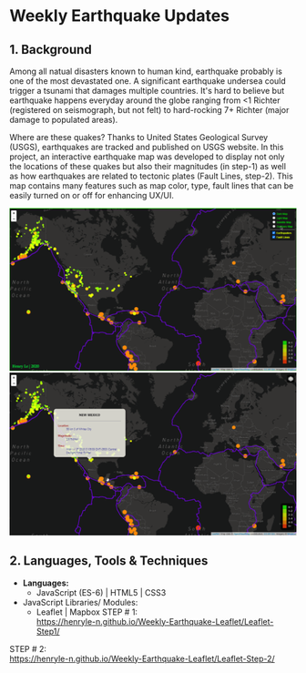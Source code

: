 # Weekly Earthquake Updates
## 1. Background
Among all natual disasters known to human kind, earthquake probably is one of the most devastated one. A significant earthquake undersea could trigger a tsunami that damages multiple countries. It's hard to believe but earthquake happens everyday around the globe ranging from <1 Richter (registered on seismograph, but not felt) to hard-rocking 7+ Richter (major damage to populated areas). 

Where are these quakes? Thanks to United States Geological Survey (USGS), earthquakes are tracked and published on USGS website. In this project, an interactive earthquake map was developed to display not only the locations of these quakes but also their magnitudes (in step-1) as well as how earthquakes are related to tectonic plates (Fault Lines, step-2). This map contains many features such as map color, type, fault lines that can be easily turned on or off for enhancing UX/UI.

<div align="center">
<img width=600px src="./Images/demo.gif"/>
<img width=600px src="./Images/demo2.gif"/>
</div>

## 2. Languages, Tools & Techniques
* **Languages:**
    * JavaScript (ES-6) | HTML5 | CSS3
* JavaScript Libraries/ Modules:
    * Leaflet | Mapbox
STEP # 1:  
https://henryle-n.github.io/Weekly-Earthquake-Leaflet/Leaflet-Step1/

STEP # 2:  
https://henryle-n.github.io/Weekly-Earthquake-Leaflet/Leaflet-Step-2/ 
